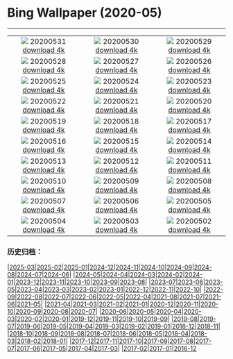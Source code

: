 # Bing Wallpaper (2020-05)
**************
| | | |
| :----: | :----: | :----: |
| ![](https://www.bing.com/th?id=OHR.WolfPup_EN-US2607981923_1920x1080.jpg) 20200531 [download 4k](https://www.bing.com/th?id=OHR.WolfPup_EN-US2607981923_UHD.jpg) | ![](https://www.bing.com/th?id=OHR.SantaCruzRiver_EN-US2549480300_1920x1080.jpg) 20200530 [download 4k](https://www.bing.com/th?id=OHR.SantaCruzRiver_EN-US2549480300_UHD.jpg) | ![](https://www.bing.com/th?id=OHR.MarleyBeach_EN-US2494809879_1920x1080.jpg) 20200529 [download 4k](https://www.bing.com/th?id=OHR.MarleyBeach_EN-US2494809879_UHD.jpg) |
| ![](https://www.bing.com/th?id=OHR.OldManWhiskers_EN-US2440561174_1920x1080.jpg) 20200528 [download 4k](https://www.bing.com/th?id=OHR.OldManWhiskers_EN-US2440561174_UHD.jpg) | ![](https://www.bing.com/th?id=OHR.EvergladesShowers_EN-US2388821919_1920x1080.jpg) 20200527 [download 4k](https://www.bing.com/th?id=OHR.EvergladesShowers_EN-US2388821919_UHD.jpg) | ![](https://www.bing.com/th?id=OHR.CheetahCubs_EN-US2332035796_1920x1080.jpg) 20200526 [download 4k](https://www.bing.com/th?id=OHR.CheetahCubs_EN-US2332035796_UHD.jpg) |
| ![](https://www.bing.com/th?id=OHR.FreedomWall_EN-US2277219831_1920x1080.jpg) 20200525 [download 4k](https://www.bing.com/th?id=OHR.FreedomWall_EN-US2277219831_UHD.jpg) | ![](https://www.bing.com/th?id=OHR.GreenanMaze_EN-US2220471188_1920x1080.jpg) 20200524 [download 4k](https://www.bing.com/th?id=OHR.GreenanMaze_EN-US2220471188_UHD.jpg) | ![](https://www.bing.com/th?id=OHR.SunSalutation_EN-US2164003866_1920x1080.jpg) 20200523 [download 4k](https://www.bing.com/th?id=OHR.SunSalutation_EN-US2164003866_UHD.jpg) |
| ![](https://www.bing.com/th?id=OHR.ReichenbachFalls_EN-US9352987746_1920x1080.jpg) 20200522 [download 4k](https://www.bing.com/th?id=OHR.ReichenbachFalls_EN-US9352987746_UHD.jpg) | ![](https://www.bing.com/th?id=OHR.JeffHanson_EN-US3686199488_1920x1080.jpg) 20200521 [download 4k](https://www.bing.com/th?id=OHR.JeffHanson_EN-US3686199488_UHD.jpg) | ![](https://www.bing.com/th?id=OHR.LavenderBee_EN-US2922501458_1920x1080.jpg) 20200520 [download 4k](https://www.bing.com/th?id=OHR.LavenderBee_EN-US2922501458_UHD.jpg) |
| ![](https://www.bing.com/th?id=OHR.RoaringFork_EN-US2762183808_1920x1080.jpg) 20200519 [download 4k](https://www.bing.com/th?id=OHR.RoaringFork_EN-US2762183808_UHD.jpg) | ![](https://www.bing.com/th?id=OHR.QatarMuseum_EN-US2624327100_1920x1080.jpg) 20200518 [download 4k](https://www.bing.com/th?id=OHR.QatarMuseum_EN-US2624327100_UHD.jpg) | ![](https://www.bing.com/th?id=OHR.LofotenIslands_EN-US2533248925_1920x1080.jpg) 20200517 [download 4k](https://www.bing.com/th?id=OHR.LofotenIslands_EN-US2533248925_UHD.jpg) |
| ![](https://www.bing.com/th?id=OHR.ArmedForces_EN-US2469522869_1920x1080.jpg) 20200516 [download 4k](https://www.bing.com/th?id=OHR.ArmedForces_EN-US2469522869_UHD.jpg) | ![](https://www.bing.com/th?id=OHR.NorthRimOpens_EN-US8744833658_1920x1080.jpg) 20200515 [download 4k](https://www.bing.com/th?id=OHR.NorthRimOpens_EN-US8744833658_UHD.jpg) | ![](https://www.bing.com/th?id=OHR.BaliRiceHarvest_EN-US2268300291_1920x1080.jpg) 20200514 [download 4k](https://www.bing.com/th?id=OHR.BaliRiceHarvest_EN-US2268300291_UHD.jpg) |
| ![](https://www.bing.com/th?id=OHR.MooseWatching_EN-US2214823502_1920x1080.jpg) 20200513 [download 4k](https://www.bing.com/th?id=OHR.MooseWatching_EN-US2214823502_UHD.jpg) | ![](https://www.bing.com/th?id=OHR.FlorenceNightingale_EN-US2120799578_1920x1080.jpg) 20200512 [download 4k](https://www.bing.com/th?id=OHR.FlorenceNightingale_EN-US2120799578_UHD.jpg) | ![](https://www.bing.com/th?id=OHR.OldPatriarchTree_EN-US1608150295_1920x1080.jpg) 20200511 [download 4k](https://www.bing.com/th?id=OHR.OldPatriarchTree_EN-US1608150295_UHD.jpg) |
| ![](https://www.bing.com/th?id=OHR.ZebraMom_EN-US1905224456_1920x1080.jpg) 20200510 [download 4k](https://www.bing.com/th?id=OHR.ZebraMom_EN-US1905224456_UHD.jpg) | ![](https://www.bing.com/th?id=OHR.BarnOwlMigration_EN-US1831112399_1920x1080.jpg) 20200509 [download 4k](https://www.bing.com/th?id=OHR.BarnOwlMigration_EN-US1831112399_UHD.jpg) | ![](https://www.bing.com/th?id=OHR.ChampsVEDay_EN-US3938798120_1920x1080.jpg) 20200508 [download 4k](https://www.bing.com/th?id=OHR.ChampsVEDay_EN-US3938798120_UHD.jpg) |
| ![](https://www.bing.com/th?id=OHR.WildflowerWeek_EN-US0188713175_1920x1080.jpg) 20200507 [download 4k](https://www.bing.com/th?id=OHR.WildflowerWeek_EN-US0188713175_UHD.jpg) | ![](https://www.bing.com/th?id=OHR.SiegeofCusco_EN-US6660036620_1920x1080.jpg) 20200506 [download 4k](https://www.bing.com/th?id=OHR.SiegeofCusco_EN-US6660036620_UHD.jpg) | ![](https://www.bing.com/th?id=OHR.CordovanCourts_EN-US4311661710_1920x1080.jpg) 20200505 [download 4k](https://www.bing.com/th?id=OHR.CordovanCourts_EN-US4311661710_UHD.jpg) |
| ![](https://www.bing.com/th?id=OHR.LastJedi_EN-US6415775481_1920x1080.jpg) 20200504 [download 4k](https://www.bing.com/th?id=OHR.LastJedi_EN-US6415775481_UHD.jpg) | ![](https://www.bing.com/th?id=OHR.LaughingOwl_EN-US6301340149_1920x1080.jpg) 20200503 [download 4k](https://www.bing.com/th?id=OHR.LaughingOwl_EN-US6301340149_UHD.jpg) | ![](https://www.bing.com/th?id=OHR.KasbahRoses_EN-US6066255132_1920x1080.jpg) 20200502 [download 4k](https://www.bing.com/th?id=OHR.KasbahRoses_EN-US6066255132_UHD.jpg) |

### 历史归档：

|[2025-03](/../2025-03/2025-03.md)|[2025-02](/../2025-02/2025-02.md)|[2025-01](/../2025-01/2025-01.md)|[2024-12](/../2024-12/2024-12.md)|[2024-11](/../2024-11/2024-11.md)|[2024-10](/../2024-10/2024-10.md)|[2024-09](/../2024-09/2024-09.md)|[2024-08](/../2024-08/2024-08.md)|[2024-07](/../2024-07/2024-07.md)|[2024-06](/../2024-06/2024-06.md)|
|[2024-05](/../2024-05/2024-05.md)|[2024-04](/../2024-04/2024-04.md)|[2024-03](/../2024-03/2024-03.md)|[2024-02](/../2024-02/2024-02.md)|[2024-01](/../2024-01/2024-01.md)|[2023-12](/../2023-12/2023-12.md)|[2023-11](/../2023-11/2023-11.md)|[2023-10](/../2023-10/2023-10.md)|[2023-09](/../2023-09/2023-09.md)|[2023-08](/../2023-08/2023-08.md)|
|[2023-07](/../2023-07/2023-07.md)|[2023-06](/../2023-06/2023-06.md)|[2023-05](/../2023-05/2023-05.md)|[2023-04](/../2023-04/2023-04.md)|[2023-03](/../2023-03/2023-03.md)|[2023-02](/../2023-02/2023-02.md)|[2023-01](/../2023-01/2023-01.md)|[2022-12](/../2022-12/2022-12.md)|[2022-11](/../2022-11/2022-11.md)|[2022-10](/../2022-10/2022-10.md)|
|[2022-09](/../2022-09/2022-09.md)|[2022-08](/../2022-08/2022-08.md)|[2022-07](/../2022-07/2022-07.md)|[2022-06](/../2022-06/2022-06.md)|[2022-05](/../2022-05/2022-05.md)|[2022-04](/../2022-04/2022-04.md)|[2021-08](/../2021-08/2021-08.md)|[2021-07](/../2021-07/2021-07.md)|[2021-06](/../2021-06/2021-06.md)|[2021-05](/../2021-05/2021-05.md)|
|[2021-04](/../2021-04/2021-04.md)|[2021-03](/../2021-03/2021-03.md)|[2021-02](/../2021-02/2021-02.md)|[2021-01](/../2021-01/2021-01.md)|[2020-12](/../2020-12/2020-12.md)|[2020-11](/../2020-11/2020-11.md)|[2020-10](/../2020-10/2020-10.md)|[2020-09](/../2020-09/2020-09.md)|[2020-08](/../2020-08/2020-08.md)|[2020-07](/../2020-07/2020-07.md)|
|[2020-06](/../2020-06/2020-06.md)|[2020-05](/2020-05.md)|[2020-04](/../2020-04/2020-04.md)|[2020-03](/../2020-03/2020-03.md)|[2020-02](/../2020-02/2020-02.md)|[2020-01](/../2020-01/2020-01.md)|[2019-12](/../2019-12/2019-12.md)|[2019-11](/../2019-11/2019-11.md)|[2019-10](/../2019-10/2019-10.md)|[2019-09](/../2019-09/2019-09.md)|
|[2019-08](/../2019-08/2019-08.md)|[2019-07](/../2019-07/2019-07.md)|[2019-06](/../2019-06/2019-06.md)|[2019-05](/../2019-05/2019-05.md)|[2019-04](/../2019-04/2019-04.md)|[2019-03](/../2019-03/2019-03.md)|[2019-02](/../2019-02/2019-02.md)|[2019-01](/../2019-01/2019-01.md)|[2018-12](/../2018-12/2018-12.md)|[2018-11](/../2018-11/2018-11.md)|
|[2018-10](/../2018-10/2018-10.md)|[2018-09](/../2018-09/2018-09.md)|[2018-08](/../2018-08/2018-08.md)|[2018-07](/../2018-07/2018-07.md)|[2018-06](/../2018-06/2018-06.md)|[2018-05](/../2018-05/2018-05.md)|[2018-04](/../2018-04/2018-04.md)|[2018-03](/../2018-03/2018-03.md)|[2018-02](/../2018-02/2018-02.md)|[2018-01](/../2018-01/2018-01.md)|
|[2017-12](/../2017-12/2017-12.md)|[2017-11](/../2017-11/2017-11.md)|[2017-10](/../2017-10/2017-10.md)|[2017-09](/../2017-09/2017-09.md)|[2017-08](/../2017-08/2017-08.md)|[2017-07](/../2017-07/2017-07.md)|[2017-06](/../2017-06/2017-06.md)|[2017-05](/../2017-05/2017-05.md)|[2017-04](/../2017-04/2017-04.md)|[2017-03](/../2017-03/2017-03.md)|
|[2017-02](/../2017-02/2017-02.md)|[2017-01](/../2017-01/2017-01.md)|[2016-12](/../2016-12/2016-12.md)